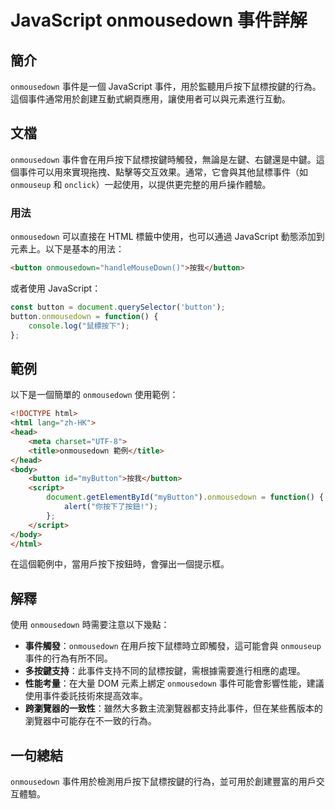 <!--
Meta Description: # JavaScript onmousedown 事件詳解 ## 簡介 `onmousedown` 事件是一個 JavaScript 事件，用於監聽用戶按下鼠標按鍵的行為。這個事件通常用於創建互動式網頁應用，讓使用者可以與元素進行互動。 ## 文檔 `onmousedown` 事件會在用戶按下鼠標按...
Meta Keywords: onmousedown, button, html, javascript, onmouseup
-->

# JavaScript onmousedown 事件詳解

## 簡介
`onmousedown` 事件是一個 JavaScript 事件，用於監聽用戶按下鼠標按鍵的行為。這個事件通常用於創建互動式網頁應用，讓使用者可以與元素進行互動。

## 文檔
`onmousedown` 事件會在用戶按下鼠標按鍵時觸發，無論是左鍵、右鍵還是中鍵。這個事件可以用來實現拖拽、點擊等交互效果。通常，它會與其他鼠標事件（如 `onmouseup` 和 `onclick`）一起使用，以提供更完整的用戶操作體驗。

### 用法
`onmousedown` 可以直接在 HTML 標籤中使用，也可以通過 JavaScript 動態添加到元素上。以下是基本的用法：

```html
<button onmousedown="handleMouseDown()">按我</button>
```

或者使用 JavaScript：

```javascript
const button = document.querySelector('button');
button.onmousedown = function() {
    console.log("鼠標按下");
};
```

## 範例
以下是一個簡單的 `onmousedown` 使用範例：

```html
<!DOCTYPE html>
<html lang="zh-HK">
<head>
    <meta charset="UTF-8">
    <title>onmousedown 範例</title>
</head>
<body>
    <button id="myButton">按我</button>
    <script>
        document.getElementById("myButton").onmousedown = function() {
            alert("你按下了按鈕!");
        };
    </script>
</body>
</html>
```

在這個範例中，當用戶按下按鈕時，會彈出一個提示框。

## 解釋
使用 `onmousedown` 時需要注意以下幾點：
- **事件觸發**：`onmousedown` 在用戶按下鼠標時立即觸發，這可能會與 `onmouseup` 事件的行為有所不同。
- **多按鍵支持**：此事件支持不同的鼠標按鍵，需根據需要進行相應的處理。
- **性能考量**：在大量 DOM 元素上綁定 `onmousedown` 事件可能會影響性能，建議使用事件委託技術來提高效率。
- **跨瀏覽器的一致性**：雖然大多數主流瀏覽器都支持此事件，但在某些舊版本的瀏覽器中可能存在不一致的行為。

## 一句總結
`onmousedown` 事件用於檢測用戶按下鼠標按鍵的行為，並可用於創建豐富的用戶交互體驗。